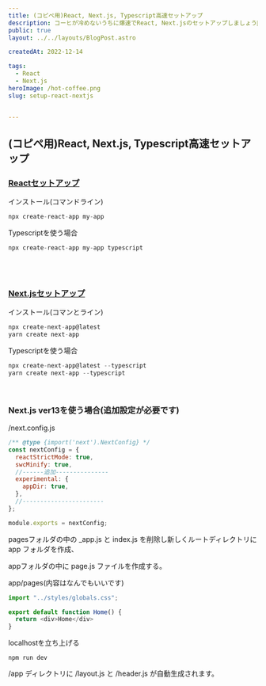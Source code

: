```yaml
---
title: (コピペ用)React, Next.js, Typescript高速セットアップ
description: コーヒが冷めないうちに爆速でReact, Next.jsのセットアップしましょう🐝🐝
public: true
layout: ../../layouts/BlogPost.astro

createdAt: 2022-12-14

tags:
  - React
  - Next.js
heroImage: /hot-coffee.png
slug: setup-react-nextjs


---
```


## (コピペ用)React, Next.js, Typescript高速セットアップ

### **<u>Reactセットアップ</u>**

インストール(コマンドライン)

```js
npx create-react-app my-app
```

Typescriptを使う場合

```js
npx create-react-app my-app typescript
```
<br>
<br>

### **<u>Next.jsセットアップ</u>**

インストール(コマンとライン)

```js
npx create-next-app@latest
yarn create next-app
```

Typescriptを使う場合

```js
npx create-next-app@latest --typescript
yarn create next-app --typescript
```


<br>

### **Next.js ver13を使う場合(追加設定が必要です)**

/next.config.js 

```js
/** @type {import('next').NextConfig} */
const nextConfig = {
  reactStrictMode: true,
  swcMinify: true,
  //------追加---------------
  experimental: {
    appDir: true,
  },
  //-----------------------
};

module.exports = nextConfig;

```



pagesフォルダの中の _app.js と index.js を削除し新しくルートディレクトリに app フォルダを作成、

appフォルダの中に page.js ファイルを作成する。

app/pages(内容はなんでもいいです)

```js
import "../styles/globals.css";

export default function Home() {
  return <div>Home</div>
}

```



localhostを立ち上げる

```
npm run dev
```



/app ディレクトリに /layout.js と /header.js が自動生成されます。

